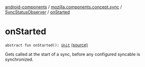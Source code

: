 [android-components](../../index.md) / [mozilla.components.concept.sync](../index.md) / [SyncStatusObserver](index.md) / [onStarted](./on-started.md)

# onStarted

`abstract fun onStarted(): `[`Unit`](https://kotlinlang.org/api/latest/jvm/stdlib/kotlin/-unit/index.html) [(source)](https://github.com/mozilla-mobile/android-components/blob/master/components/concept/sync/src/main/java/mozilla/components/concept/sync/Sync.kt#L84)

Gets called at the start of a sync, before any configured syncable is synchronized.

